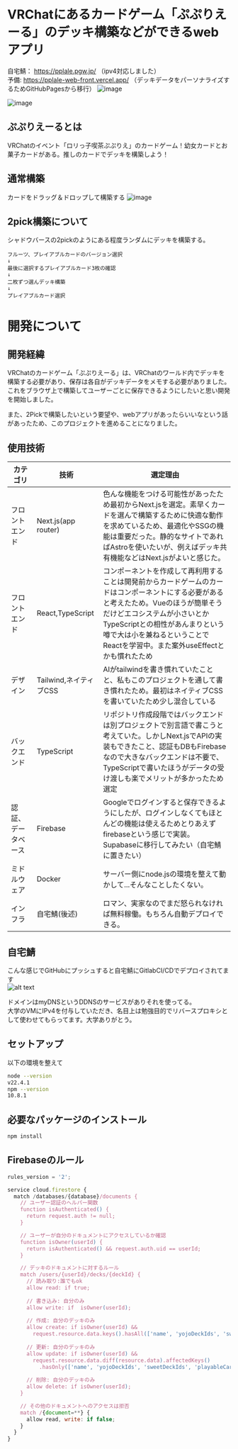 # VRChatにあるカードゲーム「ぷぷりえーる」のデッキ構築などができるwebアプリ
自宅鯖： https://pplale.pgw.jp/  （ipv4対応しました）   
予備: https://pplale-web-front.vercel.app/ （デッキデータをパーソナライズするためGitHubPagesから移行）
![image](https://github.com/user-attachments/assets/f30d43ca-e1b6-463f-ac5a-f3d9b23f0922)

![image](https://github.com/user-attachments/assets/51f9bd05-2cd3-4e7f-9c74-3763ed0fa326)

## ぷぷりえーるとは
VRChatのイベント「ロリっ子喫茶ぷぷりえ」のカードゲーム！幼女カードとお菓子カードがある。推しのカードでデッキを構築しよう！

## 通常構築
カードをドラッグ＆ドロップして構築する
![image](https://github.com/user-attachments/assets/1af293a3-7bbc-4b70-b80d-4d6e29962c78)



## 2pick構築について
シャドウバースの2pickのようにある程度ランダムにデッキを構築する。
```
フルーツ、プレイアブルカードのバージョン選択
↓
最後に選択するプレイアブルカード3枚の確認
↓
二枚ずつ選んデッキ構築
↓
プレイアブルカード選択
```

# 開発について

## 開発経緯

VRChatのカードゲーム「ぷぷりえーる」は、VRChatのワールド内でデッキを構築する必要があり、保存は各自がデッキデータをメモする必要がありました。これをブラウザ上で構築してユーザーごとに保存できるようにしたいと思い開発を開始しました。

また、2Pickで構築したいという要望や、webアプリがあったらいいなという話があったため、このプロジェクトを進めることになりました。

## 使用技術
| カテゴリ           | 技術                   | 選定理由                                                                                                                                                                                                               | 
| ------------------ | ---------------------- | ---------------------------------------------------------------------------------------------------------------------------------------------------------------------------------------------------------------------- | 
| フロントエンド     | Next.js(app router)    | 色んな機能をつける可能性があったため最初からNext.jsを選定。素早くカードを選んで構築するために快適な動作を求めているため、最適化やSSGの機能は重要だった。静的なサイトであればAstroを使いたいが、例えばデッキ共有機能などはNext.jsがよいと感じた。                                | 
| フロントエンド     | React,TypeScript       | コンポーネントを作成して再利用することは開発前からカードゲームのカードはコンポーネントにする必要があると考えたため。Vueのほうが簡単そうだけどエコシステムが小さいとかTypeScriptとの相性があんまりという噂で大は小を兼ねるということでReactを学習中。また案外useEffectとかも慣れたため                                                      | 
| デザイン           | Tailwind,ネイティブCSS | AIがtailwindを書き慣れていたことと、私もこのプロジェクトを通して書き慣れたため。最初はネイティブCSSを書いていたため少し混合している                                                                                    | 
| バックエンド       | TypeScript             | リポジトリ作成段階ではバックエンドは別プロジェクトで別言語で書こうと考えていた。しかしNext.jsでAPIの実装もできたこと、認証もDBもFirebaseなので大きなバックエンドは不要で、TypeScriptで書いたほうがデータの受け渡しも楽でメリットが多かったため選定 | 
| 認証、データベース | Firebase               | Googleでログインすると保存できるようにしたが、ログインしなくてもほとんどの機能は使えるためとりあえずfirebaseという感じで実装。Supabaseに移行してみたい（自宅鯖に置きたい）                                             | 
| ミドルウェア       | Docker                 | サーバー側にnode.jsの環境を整えて動かして...そんなことしたくない。                                                                                                                                                     | 
| インフラ           | 自宅鯖(後述)           | ロマン、実家なのでまだ怒られなければ無料稼働。もちろん自動デプロイできる。            



## 自宅鯖
こんな感じでGitHubにプッシュすると自宅鯖にGitlabCI/CDでデプロイされてます  
![alt text](drawio/deploy.drawio.svg)

ドメインはmyDNSというDDNSのサービスがありそれを使ってる。  
大学のVMにIPv4を付与していただき、名目上は勉強目的でリバースプロキシとして使わせてもらってます。大学ありがとう。

## セットアップ
以下の環境を整えて
```bash
node --version
v22.4.1
npm --version
10.8.1
```

## 必要なパッケージのインストール

```bash
npm install
```

## Firebaseのルール
```js
rules_version = '2';

service cloud.firestore {
  match /databases/{database}/documents {
    // ユーザー認証のヘルパー関数
    function isAuthenticated() {
      return request.auth != null;
    }

    // ユーザーが自分のドキュメントにアクセスしているか確認
    function isOwner(userId) {
      return isAuthenticated() && request.auth.uid == userId;
    }

    // デッキのドキュメントに対するルール
    match /users/{userId}/decks/{deckId} {
      // 読み取り:誰でもok
      allow read: if true;
      
      // 書き込み: 自分のみ
      allow write: if  isOwner(userId);
      
      // 作成: 自分のデッキのみ
      allow create: if isOwner(userId) && 
        request.resource.data.keys().hasAll(['name', 'yojoDeckIds', 'sweetDeckIds', 'playableCardId', 'updatedAt', 'is2pick']);
      
      // 更新: 自分のデッキのみ
      allow update: if isOwner(userId) && 
        request.resource.data.diff(resource.data).affectedKeys()
          .hasOnly(['name', 'yojoDeckIds', 'sweetDeckIds', 'playableCardId', 'updatedAt', 'is2pick']);
      
      // 削除: 自分のデッキのみ
      allow delete: if isOwner(userId);
    }

    // その他のドキュメントへのアクセスは拒否
    match /{document=**} {
      allow read, write: if false;
    }
  }
}
```
